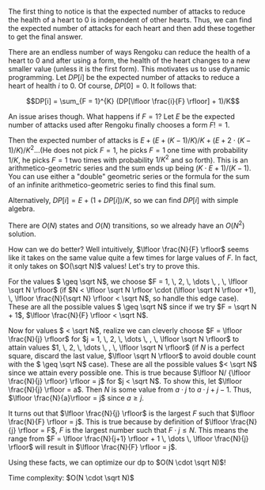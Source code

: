 The first thing to notice is that the expected number of attacks to reduce the health of a heart to $0$ is independent of other hearts. Thus, we can find the expected number of attacks for each heart and then add these together to get the final answer. 



There are an endless number of ways Rengoku can reduce the health of a heart to $0$ and after using a form, the health of the heart changes to a new smaller value (unless it is the first form). This motivates us to use dynamic programming. Let $DP[i]$ be the expected number of attacks to reduce a heart of health $i$ to $0$. Of course, $DP[0] = 0$. It follows that:

$$DP[i] = \sum_{F = 1}^{K} (DP[\lfloor \frac{i}{F} \rfloor] + 1)/K$$



An issue arises though. What happens if $F = 1$? Let $E$ be the expected number of attacks used after Rengoku finally chooses a form $F != 1$. 

Then the expected number of attacks is $E + (E+(K-1)/K)/K + (E+2 \cdot (K-1)/K)/K^2 \dots$(He does not pick $F=1$, he picks $F=1$ one time with probability $1/K$, he picks $F=1$ two times with probability $1/K^2$ and so forth). This is an arithmetico-geometric series and the sum ends up being $(K \cdot E + 1)/(K-1)$. You can use either a "double" geometric series or the formula for the sum of an infinite arithmetico-geometric series to find this final sum. 

Alternatively, $DP[i] = E + (1 + DP[i])/K$, so we can find $DP[i]$ with simple algebra. 

There are $O(N)$ states and $O(N)$ transitions, so we already have an $O(N^2)$ solution. 



How can we do better? Well intuitively, $\lfloor \frac{N}{F} \rfloor$ seems like it takes on the same value quite a few times for large values of $F$. In fact, it only takes on $O(\sqrt N)$ values! Let's try to prove this. 

For the values $ \geq \sqrt N$, we choose $F = 1, \, 2, \, \dots \, , \, \lfloor \sqrt N \rfloor$ (if $N < \lfloor \sqrt N \rfloor \cdot (\lfloor \sqrt N \rfloor +1), \, \lfloor \frac{N}{\sqrt N} \rfloor < \sqrt N$, so handle this edge case). These are all the possible values $ \geq \sqrt N$ since if we try $F = \sqrt N + 1$, $\lfloor \frac{N}{F} \rfloor < \sqrt N$. 

Now for values $ < \sqrt N$, realize we can cleverly choose $F = \lfloor \frac{N}{j} \rfloor$ for $j = 1, \, 2, \, \dots \, , \, \lfloor \sqrt N \rfloor$ to attain values $1, \, 2, \, \dots \, , \, \lfloor \sqrt N \rfloor$ (if $N$ is a perfect square, discard the last value, $\lfloor \sqrt N \rfloor$ to avoid double count with the $ \geq \sqrt N$ case). These are all the possible values $< \sqrt N$ since we attain every possible one. This is true because $\lfloor N/ {\lfloor \frac{N}{j} \rfloor} \rfloor = j$ for $j < \sqrt N$. To show this, let $\lfloor \frac{N}{j} \rfloor = a$. Then $N$ is some value from $a \cdot j$ to $a \cdot j + j-1$. Thus, $\lfloor \frac{N}{a}\rfloor = j$ since $a \geq j$. 

It turns out that $\lfloor \frac{N}{j} \rfloor$ is the largest $F$ such that $\lfloor \frac{N}{F} \rfloor = j$. This is true because by definition of $\lfloor \frac{N}{j} \rfloor = F$, $F$ is the largest number such that $F \cdot j \leq N$. This means the range from $F = \lfloor \frac{N}{j+1} \rfloor + 1 \, \dots \, \lfloor \frac{N}{j} \rfloor$ will result in $\lfloor \frac{N}{F} \rfloor = j$. 

Using these facts, we can optimize our dp to $O(N \cdot \sqrt N)$!



Time complexity: $O(N \cdot \sqrt N)$


